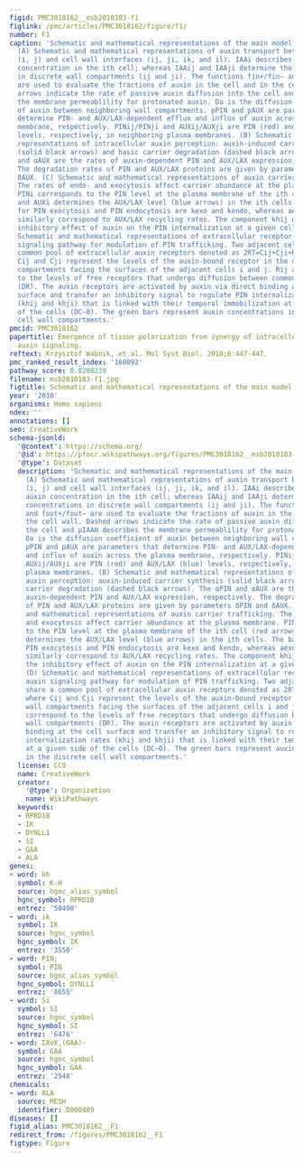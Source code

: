 ```yaml
---
figid: PMC3018162__msb2010103-f1
figlink: /pmc/articles/PMC3018162/figure/f1/
number: F1
caption: 'Schematic and mathematical representations of the main model assumptions.
  (A) Schematic and mathematical representations of auxin transport between cells
  (i, j) and cell wall interfaces (ij, ji, ik, and il). IAAi describes the mean auxin
  concentration in the ith cell; whereas IAAij and IAAji determine the auxin concentrations
  in discrete wall compartments (ij and ji). The functions fin+/fin− and fout+/fout−
  are used to evaluate the fractions of auxin in the cell and in the cell wall. Dashed
  arrows indicate the rate of passive auxin diffusion into the cell and pIAAH describes
  the membrane permeablility for protonated auxin. Da is the diffusion coefficient
  of auxin between neighboring wall compartments. pPIN and pAUX are parameters that
  determine PIN- and AUX/LAX-dependent efflux and influx of auxin across the plasma
  membrane, respectively. PINij/PINji and AUXij/AUXji are PIN (red) and AUX/LAX (blue)
  levels, respectively, in neighboring plasma membranes. (B) Schematic and mathematical
  representations of intracellular auxin perception: auxin-induced carrier synthesis
  (solid black arrows) and basic carrier degradation (dashed black arrows). The αPIN
  and αAUX are the rates of auxin-dependent PIN and AUX/LAX expression, respectively.
  The degradation rates of PIN and AUX/LAX proteins are given by parameters δPIN and
  δAUX. (C) Schematic and mathematical representations of auxin carrier trafficking.
  The rates of endo- and exocytosis affect carrier abundance at the plasma membrane.
  PINi corresponds to the PIN level at the plasma membrane of the ith cell (red arrows)
  and AUXi determines the AUX/LAX level (blue arrows) in the ith cells. The base rates
  for PIN exocytosis and PIN endocytosis are kexo and kendo, whereas aexo and aendo
  similarly correspond to AUX/LAX recycling rates. The component khij determines the
  inhibitory effect of auxin on the PIN internalization at a given cell side. (D)
  Schematic and mathematical representations of extracellular receptor-based auxin
  signaling pathway for modulation of PIN trafficking. Two adjacent cells share a
  common pool of extracellular auxin receptors denoted as 2RT=Cij+Cji+Rij+Rji, where
  Cij and Cji represent the levels of the auxin-bound receptor in the discrete wall
  compartments facing the surfaces of the adjacent cells i and j. Rij and Rji correspond
  to the levels of free receptors that undergo diffusion between common wall compartments
  (DR). The auxin receptors are activated by auxin via direct binding at the cell
  surface and transfer an inhibitory signal to regulate PIN internalization rates
  (khij and khji) that is linked with their temporal immobilization at a given side
  of the cells (DC∼0). The green bars represent auxin concentrations in the discrete
  cell wall compartments.'
pmcid: PMC3018162
papertitle: Emergence of tissue polarization from synergy of intracellular and extracellular
  auxin signaling.
reftext: Krzysztof Wabnik, et al. Mol Syst Biol. 2010;6:447-447.
pmc_ranked_result_index: '160092'
pathway_score: 0.8208239
filename: msb2010103-f1.jpg
figtitle: Schematic and mathematical representations of the main model assumptions
year: '2010'
organisms: Homo sapiens
ndex: ''
annotations: []
seo: CreativeWork
schema-jsonld:
  '@context': https://schema.org/
  '@id': https://pfocr.wikipathways.org/figures/PMC3018162__msb2010103-f1.html
  '@type': Dataset
  description: 'Schematic and mathematical representations of the main model assumptions.
    (A) Schematic and mathematical representations of auxin transport between cells
    (i, j) and cell wall interfaces (ij, ji, ik, and il). IAAi describes the mean
    auxin concentration in the ith cell; whereas IAAij and IAAji determine the auxin
    concentrations in discrete wall compartments (ij and ji). The functions fin+/fin−
    and fout+/fout− are used to evaluate the fractions of auxin in the cell and in
    the cell wall. Dashed arrows indicate the rate of passive auxin diffusion into
    the cell and pIAAH describes the membrane permeablility for protonated auxin.
    Da is the diffusion coefficient of auxin between neighboring wall compartments.
    pPIN and pAUX are parameters that determine PIN- and AUX/LAX-dependent efflux
    and influx of auxin across the plasma membrane, respectively. PINij/PINji and
    AUXij/AUXji are PIN (red) and AUX/LAX (blue) levels, respectively, in neighboring
    plasma membranes. (B) Schematic and mathematical representations of intracellular
    auxin perception: auxin-induced carrier synthesis (solid black arrows) and basic
    carrier degradation (dashed black arrows). The αPIN and αAUX are the rates of
    auxin-dependent PIN and AUX/LAX expression, respectively. The degradation rates
    of PIN and AUX/LAX proteins are given by parameters δPIN and δAUX. (C) Schematic
    and mathematical representations of auxin carrier trafficking. The rates of endo-
    and exocytosis affect carrier abundance at the plasma membrane. PINi corresponds
    to the PIN level at the plasma membrane of the ith cell (red arrows) and AUXi
    determines the AUX/LAX level (blue arrows) in the ith cells. The base rates for
    PIN exocytosis and PIN endocytosis are kexo and kendo, whereas aexo and aendo
    similarly correspond to AUX/LAX recycling rates. The component khij determines
    the inhibitory effect of auxin on the PIN internalization at a given cell side.
    (D) Schematic and mathematical representations of extracellular receptor-based
    auxin signaling pathway for modulation of PIN trafficking. Two adjacent cells
    share a common pool of extracellular auxin receptors denoted as 2RT=Cij+Cji+Rij+Rji,
    where Cij and Cji represent the levels of the auxin-bound receptor in the discrete
    wall compartments facing the surfaces of the adjacent cells i and j. Rij and Rji
    correspond to the levels of free receptors that undergo diffusion between common
    wall compartments (DR). The auxin receptors are activated by auxin via direct
    binding at the cell surface and transfer an inhibitory signal to regulate PIN
    internalization rates (khij and khji) that is linked with their temporal immobilization
    at a given side of the cells (DC∼0). The green bars represent auxin concentrations
    in the discrete cell wall compartments.'
  license: CC0
  name: CreativeWork
  creator:
    '@type': Organization
    name: WikiPathways
  keywords:
  - RPRD1B
  - IK
  - DYNLL1
  - SI
  - GAA
  - ALA
genes:
- word: kh
  symbol: K-H
  source: hgnc_alias_symbol
  hgnc_symbol: RPRD1B
  entrez: '58490'
- word: ik
  symbol: IK
  source: hgnc_symbol
  hgnc_symbol: IK
  entrez: '3550'
- word: PIN;
  symbol: PIN
  source: hgnc_alias_symbol
  hgnc_symbol: DYNLL1
  entrez: '8655'
- word: Si
  symbol: SI
  source: hgnc_symbol
  hgnc_symbol: SI
  entrez: '6476'
- word: ΣΑυX,(GAA)-
  symbol: GAA
  source: hgnc_symbol
  hgnc_symbol: GAA
  entrez: '2548'
chemicals:
- word: ALA
  source: MESH
  identifier: D000409
diseases: []
figid_alias: PMC3018162__F1
redirect_from: /figures/PMC3018162__F1
figtype: Figure
---
```

